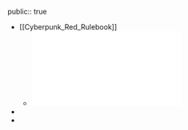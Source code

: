public:: true

- [[Cyberpunk_Red_Rulebook]]
	- ![Cyberpunk_Red.pdf](../assets/Cyberpunk_Red_1755890258178_0.pdf)
-
-